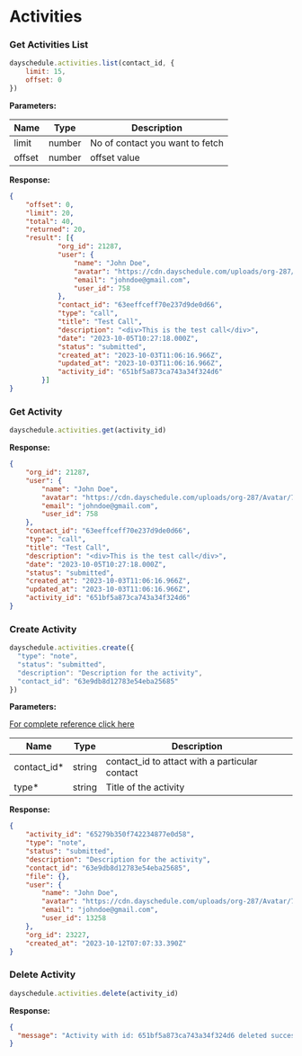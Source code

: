 # Activities

### Get Activities List
```js
dayschedule.activities.list(contact_id, {
    limit: 15,
    offset: 0
})
```
**Parameters:**

| Name          | Type        | Description                                 |
|---------------|-------------|---------------------------------------------|
| limit     | number      |  No of contact you want to fetch                 |
| offset     | number      | offset value             |

**Response:**
```json
{
    "offset": 0,
    "limit": 20,
    "total": 40,
    "returned": 20, 
    "result": [{
            "org_id": 21287,
            "user": {
                "name": "John Doe",
                "avatar": "https://cdn.dayschedule.com/uploads/org-287/Avatar/758-1695969730791-a49ae2b2-9472-4de7-ad6e-d09157d8eb09.webp",
                "email": "johndoe@gmail.com",
                "user_id": 758
            },
            "contact_id": "63eeffceff70e237d9de0d66",
            "type": "call",
            "title": "Test Call",
            "description": "<div>This is the test call</div>",
            "date": "2023-10-05T10:27:18.000Z",
            "status": "submitted",
            "created_at": "2023-10-03T11:06:16.966Z",
            "updated_at": "2023-10-03T11:06:16.966Z",
            "activity_id": "651bf5a873ca743a34f324d6"
        }]
}
```

### Get Activity
```js
dayschedule.activities.get(activity_id)
```

**Response:**
```json
{
    "org_id": 21287,
    "user": {
        "name": "John Doe",
        "avatar": "https://cdn.dayschedule.com/uploads/org-287/Avatar/758-1695969730791-a49ae2b2-9472-4de7-ad6e-d09157d8eb09.webp",
        "email": "johndoe@gmail.com",
        "user_id": 758
    },
    "contact_id": "63eeffceff70e237d9de0d66",
    "type": "call",
    "title": "Test Call",
    "description": "<div>This is the test call</div>",
    "date": "2023-10-05T10:27:18.000Z",
    "status": "submitted",
    "created_at": "2023-10-03T11:06:16.966Z",
    "updated_at": "2023-10-03T11:06:16.966Z",
    "activity_id": "651bf5a873ca743a34f324d6"
}
```

### Create Activity
```js
dayschedule.activities.create({
  "type": "note",
  "status": "submitted",
  "description": "Description for the activity",
  "contact_id": "63e9db8d12783e54eba25685"
})
```
**Parameters:**

[For complete reference click here](https://dayschedule.com/docs/api#tag/Activity/operation/ActivityController_createActivity)

| Name          | Type        | Description                                 |
|---------------|-------------|---------------------------------------------|
| contact_id*    | string     |  contact_id to attact with a particular contact                 |
| type*     | string      | Title of the activity             |

**Response:**
```json
{
    "activity_id": "65279b350f742234877e0d58",
    "type": "note",
    "status": "submitted",
    "description": "Description for the activity",
    "contact_id": "63e9db8d12783e54eba25685",
    "file": {},
    "user": {
        "name": "John Doe",
        "avatar": "https://cdn.dayschedule.com/uploads/org-287/Avatar/758-1695969730791-a49ae2b2-9472-4de7-ad6e-d09157d8eb09.webp",
        "email": "johndoe@gmail.com",
        "user_id": 13258
    },
    "org_id": 23227,
    "created_at": "2023-10-12T07:07:33.390Z"
}
```

### Delete Activity
```js
dayschedule.activities.delete(activity_id)
```
**Response:**
```json
{
  "message": "Activity with id: 651bf5a873ca743a34f324d6 deleted successfully"
}
```